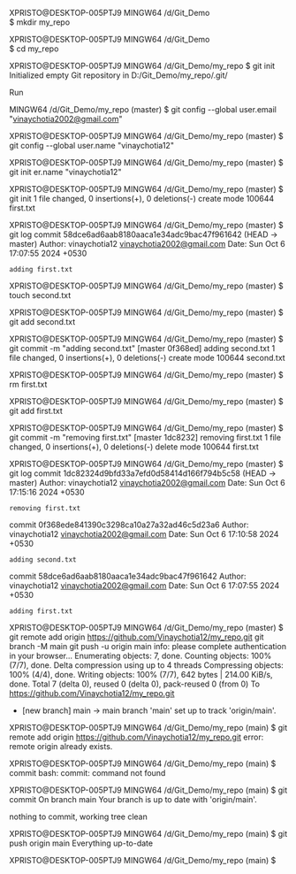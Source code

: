 XPRISTO@DESKTOP-005PTJ9 MINGW64 /d/Git_Demo     
$ mkdir my_repo

XPRISTO@DESKTOP-005PTJ9 MINGW64 /d/Git_Demo     
$ cd my_repo

XPRISTO@DESKTOP-005PTJ9 MINGW64 /d/Git_Demo/my_repo
$ git init
Initialized empty Git repository in D:/Git_Demo/my_repo/.git/


Run

MINGW64 /d/Git_Demo/my_repo (master)
$ git config --global user.email "vinaychotia2002@gmail.com"

XPRISTO@DESKTOP-005PTJ9 MINGW64 /d/Git_Demo/my_repo (master)
$ git config --global user.name "vinaychotia12"

XPRISTO@DESKTOP-005PTJ9 MINGW64 /d/Git_Demo/my_repo (master)
$ git init
er.name "vinaychotia12" 

XPRISTO@DESKTOP-005PTJ9 MINGW64 /d/Git_Demo/my_repo (master)
$ git init
 1 file changed, 0 insertions(+), 0 deletions(-) create mode 100644 first.txt

XPRISTO@DESKTOP-005PTJ9 MINGW64 /d/Git_Demo/my_repo (master)
$ git log
commit 58dce6ad6aab8180aaca1e34adc9bac47f961642 (HEAD -> master)
Author: vinaychotia12 <vinaychotia2002@gmail.com>
Date:   Sun Oct 6 17:07:55 2024 +0530

    adding first.txt

XPRISTO@DESKTOP-005PTJ9 MINGW64 /d/Git_Demo/my_repo (master)
$ touch second.txt

XPRISTO@DESKTOP-005PTJ9 MINGW64 /d/Git_Demo/my_repo (master)
$ git add second.txt

XPRISTO@DESKTOP-005PTJ9 MINGW64 /d/Git_Demo/my_repo (master)
$ git commit -m "adding second.txt"
[master 0f368ed] adding second.txt
 1 file changed, 0 insertions(+), 0 deletions(-)
 create mode 100644 second.txt

XPRISTO@DESKTOP-005PTJ9 MINGW64 /d/Git_Demo/my_repo (master)
$ rm first.txt

XPRISTO@DESKTOP-005PTJ9 MINGW64 /d/Git_Demo/my_repo (master)
$ git add first.txt

XPRISTO@DESKTOP-005PTJ9 MINGW64 /d/Git_Demo/my_repo (master)
$ git commit -m "removing first.txt"
[master 1dc8232] removing first.txt
 1 file changed, 0 insertions(+), 0 deletions(-)
 delete mode 100644 first.txt

XPRISTO@DESKTOP-005PTJ9 MINGW64 /d/Git_Demo/my_repo (master)
$ git log
commit 1dc82324d9bfd33a7efd0d58414d166f794b5c58 (HEAD -> master)
Author: vinaychotia12 <vinaychotia2002@gmail.com>
Date:   Sun Oct 6 17:15:16 2024 +0530

    removing first.txt

commit 0f368ede841390c3298ca10a27a32ad46c5d23a6
Author: vinaychotia12 <vinaychotia2002@gmail.com>
Date:   Sun Oct 6 17:10:58 2024 +0530

    adding second.txt

commit 58dce6ad6aab8180aaca1e34adc9bac47f961642
Author: vinaychotia12 <vinaychotia2002@gmail.com>
Date:   Sun Oct 6 17:07:55 2024 +0530

    adding first.txt

XPRISTO@DESKTOP-005PTJ9 MINGW64 /d/Git_Demo/my_repo (master)
$ git remote add origin https://github.com/Vinaychotia12/my_repo.git
git branch -M main
git push -u origin main
info: please complete authentication in your browser...
Enumerating objects: 7, done.
Counting objects: 100% (7/7), done.
Delta compression using up to 4 threads
Compressing objects: 100% (4/4), done.
Writing objects: 100% (7/7), 642 bytes | 214.00 KiB/s, done.
Total 7 (delta 0), reused 0 (delta 0), pack-reused 0 (from 0)
To https://github.com/Vinaychotia12/my_repo.git
 * [new branch]      main -> main
branch 'main' set up to track 'origin/main'.

XPRISTO@DESKTOP-005PTJ9 MINGW64 /d/Git_Demo/my_repo (main)
$ git remote add origin https://github.com/Vinaychotia12/my_repo.git
error: remote origin already exists.

XPRISTO@DESKTOP-005PTJ9 MINGW64 /d/Git_Demo/my_repo (main)
$ commit
bash: commit: command not found

XPRISTO@DESKTOP-005PTJ9 MINGW64 /d/Git_Demo/my_repo (main)
$ git commit
On branch main
Your branch is up to date with 'origin/main'.

nothing to commit, working tree clean

XPRISTO@DESKTOP-005PTJ9 MINGW64 /d/Git_Demo/my_repo (main)
$ git push origin main
Everything up-to-date

XPRISTO@DESKTOP-005PTJ9 MINGW64 /d/Git_Demo/my_repo (main)
$
